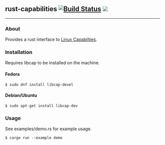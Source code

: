 ## rust-capabilities [![Build Status](https://travis-ci.org/gcmurphy/rust-capabilities.svg)](https://travis-ci.org/gcmurphy/rust-capabilities) [![](http://meritbadge.herokuapp.com/capabilities)](https://crates.io/crates/capabilities)
---

### About

Provides a rust interface to [Linux Capabilties](https://www.kernel.org/pub/linux/libs/security/linux-privs/kernel-2.2/capfaq-0.2.txt).

### Installation

Requires libcap to be installed on the machine.

#### Fedora

    $ sudo dnf install libcap-devel

#### Debian/Ubuntu

    $ sudo apt-get install libcap-dev


### Usage

See examples/demo.rs for example usage.

    $ cargo run --example demo
